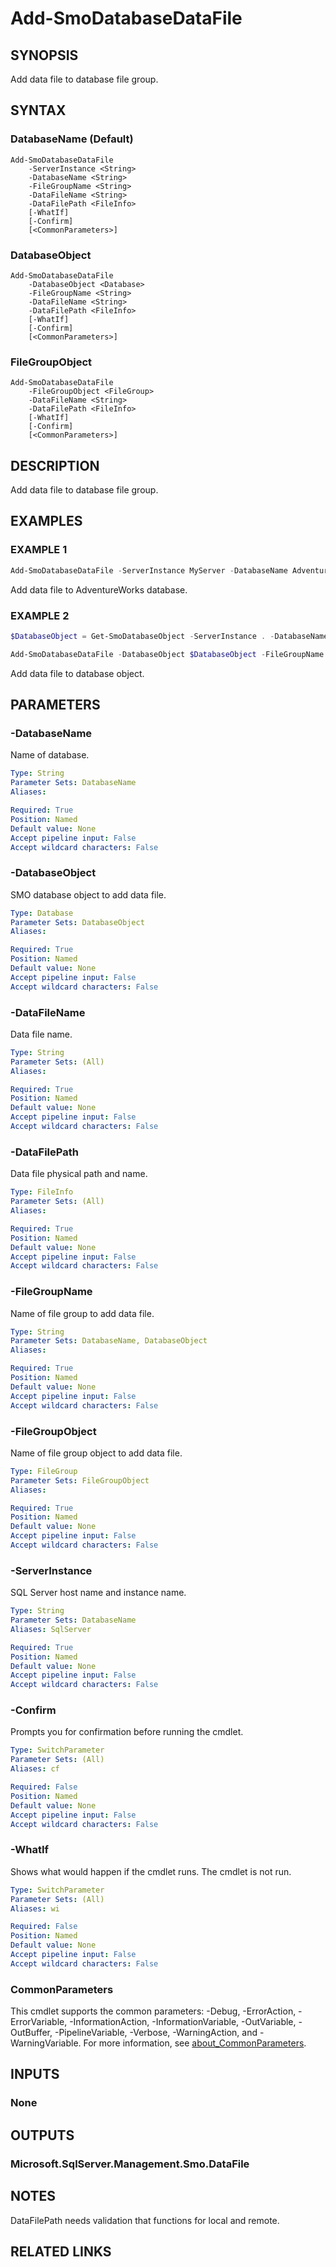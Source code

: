 ﻿---
external help file: SqlServerTools-help.xml
Module Name: SqlServerTools
online version:
schema: 2.0.0
---

# Add-SmoDatabaseDataFile

## SYNOPSIS
Add data file to database file group.

## SYNTAX

### DatabaseName (Default)
```
Add-SmoDatabaseDataFile
	-ServerInstance <String>
	-DatabaseName <String>
	-FileGroupName <String>
	-DataFileName <String>
	-DataFilePath <FileInfo>
	[-WhatIf]
	[-Confirm]
	[<CommonParameters>]
```

### DatabaseObject
```
Add-SmoDatabaseDataFile
	-DatabaseObject <Database>
	-FileGroupName <String>
	-DataFileName <String>
	-DataFilePath <FileInfo>
	[-WhatIf]
	[-Confirm]
	[<CommonParameters>]
```

### FileGroupObject
```
Add-SmoDatabaseDataFile
	-FileGroupObject <FileGroup>
	-DataFileName <String>
	-DataFilePath <FileInfo>
	[-WhatIf]
	[-Confirm]
	[<CommonParameters>]
```

## DESCRIPTION
Add data file to database file group.

## EXAMPLES

### EXAMPLE 1
```powershell
Add-SmoDatabaseDataFile -ServerInstance MyServer -DatabaseName AdventureWorks -FileGroupName HL7FG -DataFileName HL7 -DataFilePath D:\MSSQL12.MSSQLSERVER\Data\AdventureWorks.ndf
```

Add data file to AdventureWorks database.

### EXAMPLE 2
```powershell
$DatabaseObject = Get-SmoDatabaseObject -ServerInstance . -DatabaseName AdventureWorks

Add-SmoDatabaseDataFile -DatabaseObject $DatabaseObject -FileGroupName HL7FG -DataFileName HL7 -DataFilePath D:\MSSQL12.MSSQLSERVER\Data\AdventureWorks.ndf
```

Add data file to database object.

## PARAMETERS

### -DatabaseName
Name of database.

```yaml
Type: String
Parameter Sets: DatabaseName
Aliases:

Required: True
Position: Named
Default value: None
Accept pipeline input: False
Accept wildcard characters: False
```

### -DatabaseObject
SMO database object to add data file.

```yaml
Type: Database
Parameter Sets: DatabaseObject
Aliases:

Required: True
Position: Named
Default value: None
Accept pipeline input: False
Accept wildcard characters: False
```

### -DataFileName
Data file name.

```yaml
Type: String
Parameter Sets: (All)
Aliases:

Required: True
Position: Named
Default value: None
Accept pipeline input: False
Accept wildcard characters: False
```

### -DataFilePath
Data file physical path and name.

```yaml
Type: FileInfo
Parameter Sets: (All)
Aliases:

Required: True
Position: Named
Default value: None
Accept pipeline input: False
Accept wildcard characters: False
```

### -FileGroupName
Name of file group to add data file.

```yaml
Type: String
Parameter Sets: DatabaseName, DatabaseObject
Aliases:

Required: True
Position: Named
Default value: None
Accept pipeline input: False
Accept wildcard characters: False
```

### -FileGroupObject
Name of file group object to add data file.

```yaml
Type: FileGroup
Parameter Sets: FileGroupObject
Aliases:

Required: True
Position: Named
Default value: None
Accept pipeline input: False
Accept wildcard characters: False
```

### -ServerInstance
SQL Server host name and instance name.

```yaml
Type: String
Parameter Sets: DatabaseName
Aliases: SqlServer

Required: True
Position: Named
Default value: None
Accept pipeline input: False
Accept wildcard characters: False
```

### -Confirm
Prompts you for confirmation before running the cmdlet.

```yaml
Type: SwitchParameter
Parameter Sets: (All)
Aliases: cf

Required: False
Position: Named
Default value: None
Accept pipeline input: False
Accept wildcard characters: False
```

### -WhatIf
Shows what would happen if the cmdlet runs.
The cmdlet is not run.

```yaml
Type: SwitchParameter
Parameter Sets: (All)
Aliases: wi

Required: False
Position: Named
Default value: None
Accept pipeline input: False
Accept wildcard characters: False
```

### CommonParameters
This cmdlet supports the common parameters: -Debug, -ErrorAction, -ErrorVariable, -InformationAction, -InformationVariable, -OutVariable, -OutBuffer, -PipelineVariable, -Verbose, -WarningAction, and -WarningVariable. For more information, see [about_CommonParameters](http://go.microsoft.com/fwlink/?LinkID=113216).

## INPUTS

### None

## OUTPUTS

### Microsoft.SqlServer.Management.Smo.DataFile

## NOTES
DataFilePath needs validation that functions for local and remote.

## RELATED LINKS
